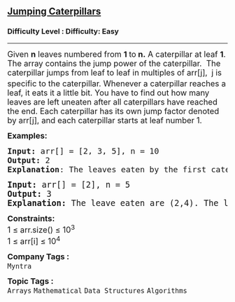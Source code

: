 <h2><a href="https://www.geeksforgeeks.org/problems/jumping-caterpillars4412/1?page=1&company=Myntra&sortBy=submissions">Jumping Caterpillars</a></h2><h3>Difficulty Level : Difficulty: Easy</h3><hr><div class="problems_problem_content__Xm_eO"><p><span style="font-size: 18px;">Given <strong>n</strong> leaves numbered from <strong>1 </strong>to<strong> n.</strong>&nbsp;A caterpillar at leaf <strong>1</strong>. The array contains the jump power of the caterpillar.&nbsp; The caterpillar&nbsp;jumps from leaf to leaf in multiples of arr[j], <sub>&nbsp;</sub>j is specific to the caterpillar. Whenever a caterpillar reaches a leaf, it eats it a little bit. You have to find out how many leaves are left uneaten after all caterpillars have reached the end. Each caterpillar has its own jump factor denoted by arr[j], and each caterpillar starts at leaf number 1. </span></p>
<p><span style="font-size: 18px;"><strong>Examples:</strong></span></p>
<pre><span style="font-size: 18px;"><strong>Input: </strong>arr[] = [2, 3, 5], n = 10 
<strong>Output:</strong> 2
<strong>Explanation</strong>: The leaves eaten by the first caterpillar are (2, 4, 6, 8, 10). The leaves eaten by the second caterpilllar are (3, 6, 9). The leaves eaten by the third caterpilllar are (5, 10). Ultimately, the uneaten leaves are 1, 7 and their number is 2.<br></span></pre>
<pre><span style="font-size: 14pt;"><strong>Input: </strong>arr[] = [2], n = 5 
<strong>Output:</strong> 3</span><br><span style="font-size: 14pt;"><strong>Explanation:</strong> The leave eaten are (2,4). The leaves (1,3,5) are uneaten.</span></pre>
<p><span style="font-size: 18px;"><strong>Constraints:</strong><br>1 ≤ arr.size() ≤ 10<sup>3</sup><sup><br></sup>1 ≤ arr[i] ≤ 10<sup>4</sup><sup><br></sup></span></p></div><p><span style=font-size:18px><strong>Company Tags : </strong><br><code>Myntra</code>&nbsp;<br><p><span style=font-size:18px><strong>Topic Tags : </strong><br><code>Arrays</code>&nbsp;<code>Mathematical</code>&nbsp;<code>Data Structures</code>&nbsp;<code>Algorithms</code>&nbsp;